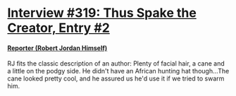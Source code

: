 # [Interview #319: Thus Spake the Creator, Entry #2](https://www.theoryland.com/intvmain.php?i=319#2)

#### [Reporter (Robert Jordan Himself)](http://www.oocities.org/area51/stargate/8513/creator-jordan.htm)

RJ fits the classic description of an author: Plenty of facial hair, a cane and a little on the podgy side. He didn't have an African hunting hat though…The cane looked pretty cool, and he assured us he'd use it if we tried to swarm him.

